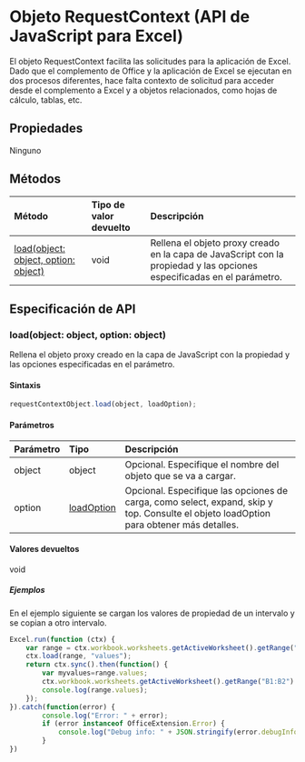 # <a name="requestcontext-object-(javascript-api-for-excel)"></a>Objeto RequestContext (API de JavaScript para Excel)

El objeto RequestContext facilita las solicitudes para la aplicación de Excel. Dado que el complemento de Office y la aplicación de Excel se ejecutan en dos procesos diferentes, hace falta contexto de solicitud para acceder desde el complemento a Excel y a objetos relacionados, como hojas de cálculo, tablas, etc. 

## <a name="properties"></a>Propiedades
Ninguno

## <a name="methods"></a>Métodos

| Método         | Tipo de valor devuelto    |Descripción|
|:---------------|:--------|:----------|
|[load(object: object, option: object)](#loadobject-object-option-object)  |void     |Rellena el objeto proxy creado en la capa de JavaScript con la propiedad y las opciones especificadas en el parámetro.|

## <a name="api-specification"></a>Especificación de API

### <a name="load(object:-object,-option:-object)"></a>load(object: object, option: object)
Rellena el objeto proxy creado en la capa de JavaScript con la propiedad y las opciones especificadas en el parámetro.

#### <a name="syntax"></a>Sintaxis
```js
requestContextObject.load(object, loadOption);
```

#### <a name="parameters"></a>Parámetros
| Parámetro       | Tipo    |Descripción|
|:----------------|:--------|:----------|
|object|object|Opcional. Especifique el nombre del objeto que se va a cargar.|
|option|[loadOption](loadoption.md)|Opcional. Especifique las opciones de carga, como select, expand, skip y top. Consulte el objeto loadOption para obtener más detalles.|

#### <a name="returns"></a>Valores devueltos
void

##### <a name="examples"></a>Ejemplos

En el ejemplo siguiente se cargan los valores de propiedad de un intervalo y se copian a otro intervalo.

```js
Excel.run(function (ctx) { 
    var range = ctx.workbook.worksheets.getActiveWorksheet().getRange("A1:A2");
    ctx.load(range, "values");
    return ctx.sync().then(function() {
        var myvalues=range.values;
        ctx.workbook.worksheets.getActiveWorksheet().getRange("B1:B2").values = myvalues;
        console.log(range.values);
    });
}).catch(function(error) {
        console.log("Error: " + error);
        if (error instanceof OfficeExtension.Error) {
            console.log("Debug info: " + JSON.stringify(error.debugInfo));
        }
})
```
